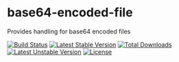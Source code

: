 base64-encoded-file
===================

Provides handling for base64 encoded files

[![Build Status](https://travis-ci.org/hshn/base64-encoded-file.svg?branch=master)](https://travis-ci.org/hshn/base64-encoded-file)
[![Latest Stable Version](https://poser.pugx.org/hshn/base64-encoded-file/v/stable.svg)](https://packagist.org/packages/hshn/base64-encoded-file)
[![Total Downloads](https://poser.pugx.org/hshn/base64-encoded-file/downloads.svg)](https://packagist.org/packages/hshn/base64-encoded-file)
[![Latest Unstable Version](https://poser.pugx.org/hshn/base64-encoded-file/v/unstable.svg)](https://packagist.org/packages/hshn/base64-encoded-file)
[![License](https://poser.pugx.org/hshn/base64-encoded-file/license.svg)](https://packagist.org/packages/hshn/base64-encoded-file)

